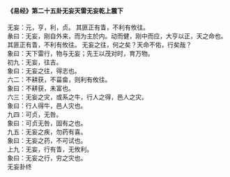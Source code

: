 <font face=微软雅黑>

#### 《易经》第二十五卦无妄天雷无妄乾上震下   

无妄：元，亨，利，贞。 其匪正有眚，不利有攸往。   
彖曰：无妄，刚自外来，而为主於内。动而健，刚中而应，大亨以正，天之命也。其匪正有眚，不利有攸往。 无妄之往，何之矣？天命不佑，行矣哉？   
象曰：天下雷行，物与无妄；先王以茂对时，育万物。   
初九：无妄，往吉。   
象曰：无妄之往，得志也。   
六二：不耕获，不菑畲，则利有攸往。   
象曰：不耕获，未富也。   
六三：无妄之灾，或系之牛，行人之得，邑人之灾。   
象曰：行人得牛，邑人灾也。   
九四：可贞，无咎。   
象曰：可贞无咎，固有之也。   
九五：无妄之疾，勿药有喜。   
象曰：无妄之药，不可试也。   
上九：无妄，行有眚，无攸利。   
象曰：无妄之行，穷之灾也。   
无妄卦终   

</font>
